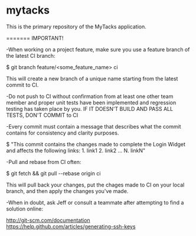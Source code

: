 mytacks
=======

This is the primary repository of the MyTacks application.

=======
IMPORTANT!

-When working on a project feature, make sure you use a feature branch of the latest CI branch:

  $ git branch feature/<some_feature_name> ci
  
This will create a new branch of a unique name starting from the latest commit to CI.
 
-Do not push to CI without confirmation from at least one other team member and proper unit tests have been implemented and regression testing has taken place by you.
    IF IT DOESN'T BUILD AND PASS ALL TESTS, DON'T COMMIT to CI

-Every commit must contain a message that describes what the commit contains for consistency and clarity purposes.

  $ "This commit contains the changes made to complete the Login Widget and affects the following links:
      1. link1
      2. link2
      ...
      N. linkN"

-Pull and rebase from CI often:
  
  $ git fetch && git pull --rebase origin ci
  
This will pull back your changes, put the chages made to CI on your local branch, and then apply the changes you've made.

-When in doubt, ask Jeff or consult a teammate after attempting to find a solution online:

  http://git-scm.com/documentation
  https://help.github.com/articles/generating-ssh-keys
